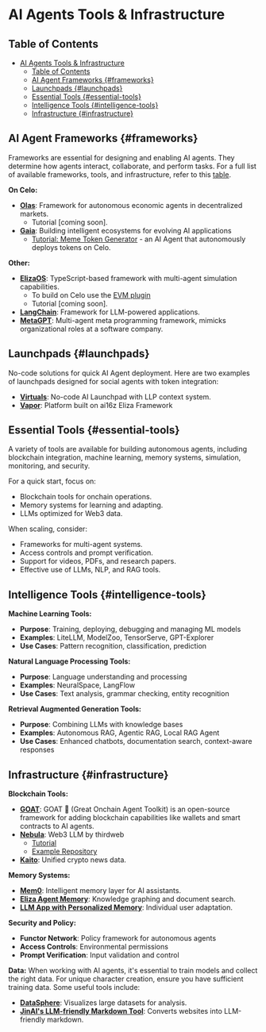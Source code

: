# AI Agents Tools & Infrastructure

## Table of Contents
- [AI Agents Tools \& Infrastructure](#ai-agents-tools--infrastructure)
  - [Table of Contents](#table-of-contents)
  - [AI Agent Frameworks {#frameworks}](#ai-agent-frameworks-frameworks)
  - [Launchpads {#launchpads}](#launchpads-launchpads)
  - [Essential Tools {#essential-tools}](#essential-tools-essential-tools)
  - [Intelligence Tools {#intelligence-tools}](#intelligence-tools-intelligence-tools)
  - [Infrastructure {#infrastructure}](#infrastructure-infrastructure)

## AI Agent Frameworks {#frameworks}

Frameworks are essential for designing and enabling AI agents. They determine how agents interact, collaborate, and perform tasks. For a full list of available frameworks, tools, and infrastructure, refer to this [table](https://www.aiagenttoolkit.xyz/).

**On Celo:**
- [**Olas**](https://docs.autonolas.network/open-autonomy/): Framework for autonomous economic agents in decentralized markets.
    - Tutorial [coming soon].
- [**Gaia**](https://www.gaianet.ai/): Building intelligent ecosystems for evolving AI applications 
    - [Tutorial: Meme Token Generator](https://github.com/harishkotra/celo-token-agent) - an AI Agent that autonomously deploys tokens on Celo.

**Other:**
- [**ElizaOS**](https://elizaos.github.io/eliza/): TypeScript-based framework with multi-agent simulation capabilities. 
    - To build on Celo use the [EVM plugin](https://github.com/elizaOS/eliza/tree/main/packages/plugin-evm) 
    - Tutorial [coming soon].
- [**LangChain**](https://www.langchain.com/): Framework for LLM-powered applications.
- [**MetaGPT**](https://github.com/geekan/MetaGPT): Multi-agent meta programming framework, mimicks organizational roles at a software company.

## Launchpads {#launchpads}

No-code solutions for quick AI Agent deployment. Here are two examples of launchpads designed for social agents with token integration:

- [**Virtuals**](https://app.virtuals.io/): No-code AI Launchpad with LLP context system.
- [**Vapor**](https://alpha.vaporware.fun/): Platform built on ai16z Eliza Framework

## Essential Tools {#essential-tools}

A variety of tools are available for building autonomous agents, including blockchain integration, machine learning, memory systems, simulation, monitoring, and security. 

For a quick start, focus on:
- Blockchain tools for onchain operations.
- Memory systems for learning and adapting.
- LLMs optimized for Web3 data.

When scaling, consider:

- Frameworks for multi-agent systems.
- Access controls and prompt verification.
- Support for videos, PDFs, and research papers.
- Effective use of LLMs, NLP, and RAG tools.

## Intelligence Tools {#intelligence-tools}

**Machine Learning Tools:**
- **Purpose**: Training, deploying, debugging and managing ML models
- **Examples**: LiteLLM, ModelZoo, TensorServe, GPT-Explorer
- **Use Cases**: Pattern recognition, classification, prediction

**Natural Language Processing Tools:**
- **Purpose**: Language understanding and processing
- **Examples**: NeuralSpace, LangFlow
- **Use Cases**: Text analysis, grammar checking, entity recognition

**Retrieval Augmented Generation Tools:**
- **Purpose**: Combining LLMs with knowledge bases
- **Examples**: Autonomous RAG, Agentic RAG, Local RAG Agent
- **Use Cases**: Enhanced chatbots, documentation search, context-aware responses

## Infrastructure {#infrastructure}

**Blockchain Tools:**
- **[GOAT](https://ohmygoat.dev/introduction)**: GOAT 🐐 (Great Onchain Agent Toolkit) is an open-source framework for adding blockchain capabilities like wallets and smart contracts to AI agents.
- **[Nebula](https://portal.thirdweb.com/nebula)**: Web3 LLM by thirdweb 
  - [Tutorial](https://www.youtube.com/watch?v=FeubfHwfJcM)
  - [Example Repository](https://github.com/cromewar/nebula-telegram-demo)
- **[Kaito](https://www.kaito.ai/)**: Unified crypto news data.

**Memory Systems:**
- **[Mem0](https://github.com/mem0ai/mem0)**: Intelligent memory layer for AI assistants.
- **[Eliza Agent Memory](https://github.com/elizaOS/agentmemory)**: Knowledge graphing and document search.
- **[LLM App with Personalized Memory](https://github.com/Shubhamsaboo/awesome-llm-apps/tree/main/llm_apps_with_memory_tutorials/llm_app_personalized_memory)**: Individual user adaptation.

**Security and Policy:**
- **Functor Network**: Policy framework for autonomous agents
- **Access Controls**: Environmental permissions
- **Prompt Verification**: Input validation and control

**Data:**
When working with AI agents, it's essential to train models and collect the right data. For unique character creation, ensure you have sufficient training data. Some useful tools include:
- **[DataSphere](https://github.com/datasphere/datasphere)**: Visualizes large datasets for analysis.
- **[JinAI's LLM-friendly Markdown Tool](https://github.com/jina-ai/serve)**: Converts websites into LLM-friendly markdown.